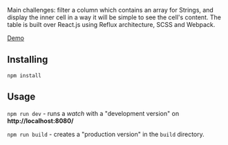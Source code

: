 
Main challenges: filter a column which contains an array for Strings, and display the inner cell in a way it will be simple to see the cell's content.
The table is built over React.js using Reflux architecture, SCSS and Webpack.

[Demo](http://bengedi.github.io/sort-filter-table-site)


## Installing

`npm install`

## Usage

`npm run dev` - runs a *watch* with a "development version" on **http://localhost:8080/**

`npm run build` - creates a "production version" in the `build` directory.
